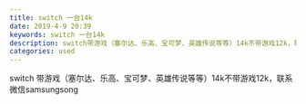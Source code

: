 ```yaml
---
title: switch 一台14k
date: 2019-4-9 20:39
keywords: switch 一台14k
description: switch带游戏（塞尔达、乐高、宝可梦、英雄传说等等）14k不带游戏12k，联系微信samsungsong
categories: used
---
```

<td class="t_f" id="postmessage_3443523">

switch 带游戏（塞尔达、乐高、宝可梦、英雄传说等等）14k不带游戏12k，联系微信samsungsong</td>
